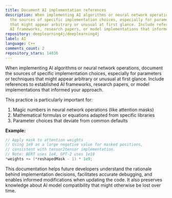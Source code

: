 ```yaml
---
title: Document AI implementation references
description: When implementing AI algorithms or neural network operations, document
  the sources of specific implementation choices, especially for parameters or techniques
  that might appear arbitrary or unusual at first glance. Include references to established
  AI frameworks, research papers, or model implementations that informed your approach.
repository: deeplearning4j/deeplearning4j
label: AI
language: C++
comments_count: 2
repository_stars: 14036
---
```


When implementing AI algorithms or neural network operations, document the sources of specific implementation choices, especially for parameters or techniques that might appear arbitrary or unusual at first glance. Include references to established AI frameworks, research papers, or model implementations that informed your approach.

This practice is particularly important for:
1. Magic numbers in neural network operations (like attention masks)
2. Mathematical formulas or equations adapted from specific libraries
3. Parameter choices that deviate from common defaults

**Example:**
```cpp
// Apply mask to attention weights
// Using 1e9 as a large negative value for masked positions,
// consistent with tensor2tensor implementation.
// Note: BERT uses 1e4, GPT-2 uses 1e10
*weights += (*reshapedMask - 1) * 1e9;
```

This documentation helps future developers understand the rationale behind implementation decisions, facilitates accurate debugging, and enables informed modifications when updating the code. It also preserves knowledge about AI model compatibility that might otherwise be lost over time.